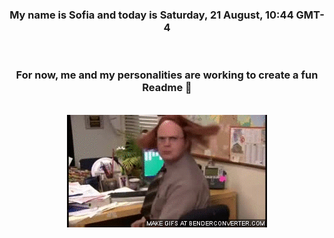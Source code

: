 


<div align="center">
<h3 >My name is Sofia and today is Saturday, 21 August, 10:44 GMT-4</h3><br>
<h3 >For now, me and my personalities are working to create a fun Readme 👋
</h3><br>
<img src='img/dwight.gif' alt='working...'/>
</div>
